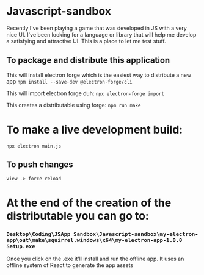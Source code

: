 # Javascript-sandbox

Recently I've been playing a game that was developed in JS with a very nice UI. I've been looking for a language or library that will help me develop a satisfying and attractive UI. This is a place to let me test stuff.

## To package and distribute this application

This will install electron forge which is the easiest way to distribute a new app
`npm install --save-dev @electron-forge/cli`

This will import electron forge duh:
`npx electron-forge import`

This creates a distributable using forge:
`npm run make`

# To make a live development build:

`npx electron main.js`

## To push changes

`view -> force reload`

# At the end of the creation of the distributable you can go to:

### `Desktop\Coding\JSApp Sandbox\Javascript-sandbox\my-electron-app\out\make\squirrel.windows\x64\my-electron-app-1.0.0 Setup.exe`

Once you click on the .exe it'll install and run the offline app. It uses an offline system of React to generate the app assets
